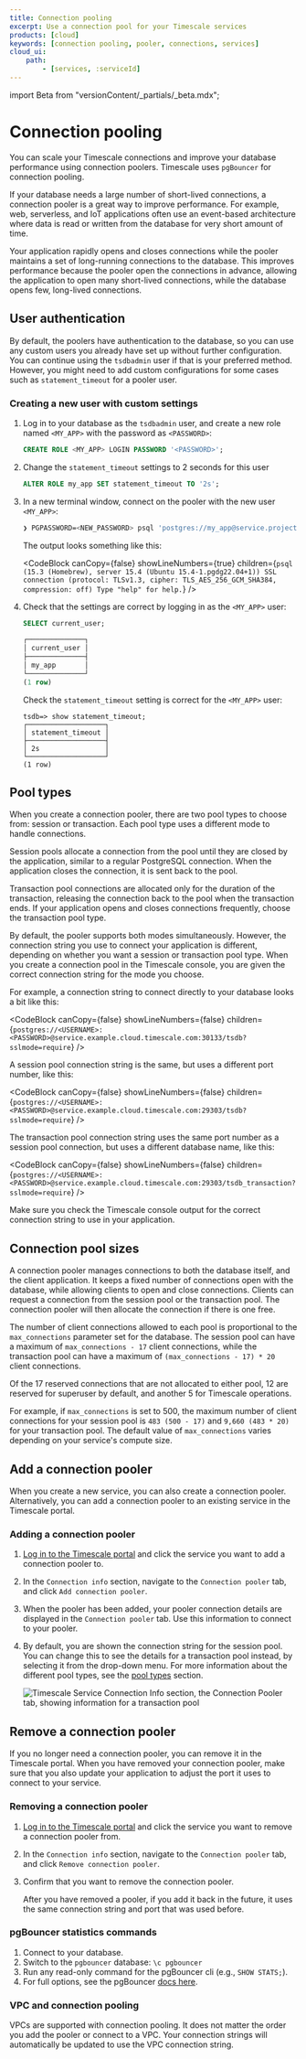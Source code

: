 ```yaml
---
title: Connection pooling
excerpt: Use a connection pool for your Timescale services
products: [cloud]
keywords: [connection pooling, pooler, connections, services]
cloud_ui:
    path:
        - [services, :serviceId]
---
```


import Beta from "versionContent/_partials/_beta.mdx";

# Connection pooling

You can scale your Timescale connections and improve your database performance
using connection poolers. Timescale uses `pgBouncer` for connection pooling.

If your database needs a large number of short-lived connections, a connection
pooler is a great way to improve performance. For example, web, serverless, and
IoT applications often use an event-based architecture where data is read or
written from the database for very short amount of time.

Your application rapidly opens and closes connections while the pooler
maintains a set of long-running connections to the database. This improves
performance because the pooler open the connections in advance,  allowing the
application to open many short-lived connections, while the database opens few,
long-lived connections.

## User authentication

By default, the poolers have authentication to the database, so you can use any
custom users you already have set up without further configuration. You can
continue using the `tsdbadmin` user if that is your preferred method. However,
you might need to add custom configurations for some cases such as
`statement_timeout` for a pooler user.

<Procedure>

### Creating a new user with custom settings

1.  Log in to your database as the `tsdbadmin` user, and create a new role named
    `<MY_APP>` with the password as `<PASSWORD>`:

    ```sql
    CREATE ROLE <MY_APP> LOGIN PASSWORD '<PASSWORD>';
    ```

1.  Change the `statement_timeout` settings to 2 seconds for this user

    ```sql
    ALTER ROLE my_app SET statement_timeout TO '2s';
    ```

1.  In a new terminal window, connect on the pooler with the new user `<MY_APP>`:

    ```bash
    ❯ PGPASSWORD=<NEW_PASSWORD> psql 'postgres://my_app@service.project.tsdb.cloud.timescale.com:30477/tsdb?sslmode=require'
    ```

    The output looks something like this:

    <CodeBlock canCopy={false}
    showLineNumbers={true}
    children={`
    psql (15.3 (Homebrew), server 15.4 (Ubuntu 15.4-1.pgdg22.04+1))
    SSL connection (protocol: TLSv1.3, cipher: TLS_AES_256_GCM_SHA384, compression: off)
    Type "help" for help.
    `} />

1.  Check that the settings are correct by logging in as the `<MY_APP>` user:

    ```sql
    SELECT current_user;

    ┌──────────────┐
    │ current_user │
    ├──────────────┤
    │ my_app       │
    └──────────────┘
    (1 row)
    ```

    Check the `statement_timeout` setting is correct for the `<MY_APP>` user:
    ```
    tsdb=> show statement_timeout;
    ┌───────────────────┐
    │ statement_timeout │
    ├───────────────────┤
    │ 2s                │
    └───────────────────┘
    (1 row)
    ```

</Procedure>

## Pool types

When you create a connection pooler, there are two pool types to choose from:
session or transaction. Each pool type uses a different mode to handle
connections.

Session pools allocate a connection from the pool until they are closed by the
application, similar to a regular PostgreSQL connection. When the application
closes the connection, it is sent back to the pool.

Transaction pool connections are allocated only for the duration of the
transaction, releasing the connection back to the pool when the transaction
ends. If your application opens and closes connections frequently, choose the
transaction pool type.

By default, the pooler supports both modes simultaneously. However, the
connection string you use to connect your application is different, depending on
whether you want a session or transaction pool type. When you create a
connection pool in the Timescale console, you are given the correct connection
string for the mode you choose.

For example, a connection string to connect directly to your database looks a
bit like this:

<CodeBlock canCopy={false} showLineNumbers={false} children={`
postgres://<USERNAME>:<PASSWORD>@service.example.cloud.timescale.com:30133/tsdb?sslmode=require
`} />

A session pool connection string is the same, but uses a different port number,
like this:

<CodeBlock canCopy={false} showLineNumbers={false} children={`
postgres://<USERNAME>:<PASSWORD>@service.example.cloud.timescale.com:29303/tsdb?sslmode=require
`} />

The transaction pool connection string uses the same port number as a session
pool connection, but uses a different database name, like this:

<CodeBlock canCopy={false} showLineNumbers={false} children={`
postgres://<USERNAME>:<PASSWORD>@service.example.cloud.timescale.com:29303/tsdb_transaction?sslmode=require
`} />

Make sure you check the Timescale console output for the correct connection
string to use in your application.

## Connection pool sizes

A connection pooler manages connections to both the database itself, and the
client application. It keeps a fixed number of connections open with the
database, while allowing clients to open and close connections. Clients can 
request a connection from the session pool or the transaction pool. The 
connection pooler will then allocate the connection if there is one free.

The number of client connections allowed to each pool is proportional to the
`max_connections` parameter set for the database. The session pool can have a 
maximum of `max_connections - 17` client connections, while the transaction 
pool can have a maximum of `(max_connections - 17) * 20` client connections. 

Of the 17 reserved connections that are not allocated to either pool, 12 are 
reserved for superuser by default, and another 5 for Timescale operations. 

For example, if `max_connections` is set to 500, the maximum number of client 
connections for your session pool is `483 (500 - 17)` and `9,660 (483 * 20)` for 
your transaction pool. The default value of `max_connections` varies depending 
on your service's compute size.

## Add a connection pooler

When you create a new service, you can also create a connection
pooler. Alternatively, you can add a connection pooler to an existing service in
the Timescale portal.

<Procedure>

### Adding a connection pooler

1.  [Log in to the Timescale portal][cloud-login] and click the service
    you want to add a connection pooler to.
1.  In the `Connection info` section, navigate to the `Connection pooler` tab,
    and click `Add connection pooler`.
1.  When the pooler has been added, your pooler connection details are displayed
    in the `Connection pooler` tab. Use this information to connect to your
    pooler.
1.  By default, you are shown the connection string for the session pool. You
    can change this to see the details for a transaction pool instead, by
    selecting it from the drop-down menu. For more information about the
    different pool types, see the [pool types][about-connection-pooling-types]
    section.

    <img class="main-content__illustration"
    src="https://assets.timescale.com/docs/images/connection_pooler.webp"
    width={1375} height={944}
    alt="Timescale Service Connection Info section, the Connection Pooler tab, showing information for a transaction pool" />

</Procedure>

## Remove a connection pooler

If you no longer need a connection pooler, you can remove it in the Timescale
portal. When you have removed your connection pooler, make sure that you also
update your application to adjust the port it uses to connect to your service.

<Procedure>

### Removing a connection pooler

1.  [Log in to the Timescale portal][cloud-login] and click the service
    you want to remove a connection pooler from.
1.  In the `Connection info` section, navigate to the `Connection pooler` tab,
    and click `Remove connection pooler`.
1.  Confirm that you want to remove the connection pooler.

    <Highlight type="note">
    After you have removed a pooler, if you add it back in the future, it uses the
    same connection string and port that was used before.
    </Highlight>

</Procedure>

<Procedure>

### pgBouncer statistics commands

1.  Connect to your database.
1.  Switch to the `pgbouncer` database: `\c pgbouncer`
1.  Run any read-only command for the pgBouncer cli (e.g., `SHOW STATS;`).
1.  For full options, see the pgBouncer [docs here][pgbouncer].

</Procedure>

### VPC and connection pooling
VPCs are supported with connection pooling. It does not matter the order you 
add the pooler or connect to a VPC. Your connection strings will automatically 
be updated to use the VPC connection string.

[cloud-login]: https://console.cloud.timescale.com
[about-connection-pooling-types]: /use-timescale/:currentVersion:/services/connection-pooling#pool-types
[pgbouncer]: https://www.pgbouncer.org/usage.html